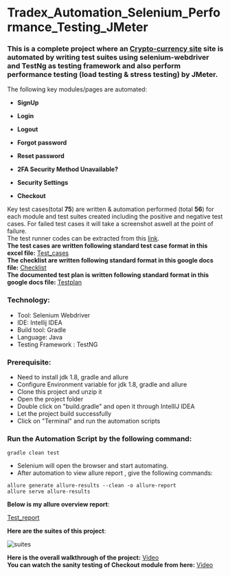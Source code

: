 # Tradex_Automation_Selenium_Performance_Testing_JMeter
### This is a complete project where an [Crypto-currency site](https://exchange-tradex.nftarttoken.xyz/) site is automated by writing test suites using selenium-webdriver and TestNg as testing framework and also perform performance testing (load testing & stress testing) by JMeter.
The following key modules/pages are automated:
- **SignUp** 
- **Login**
- **Logout**
- **Forgot password**
- **Reset password**
- **2FA Security Method Unavailable?**
- **Security Settings**


- **Checkout**</br>

Key test cases(total **75**) are written & automation performed (total **56**) for each module and test suites created including the positive and negative test cases.
For failed test cases it will take a screenshot aswell at the point of failure.
</br>The test runner codes can be extracted from this [link](https://github.com/tanvirmitul/Tradex_Automation_Selenium_Performance_Testing_JMeter/tree/main/src/test/java/testrunner).</br>
**The test cases are written following standard test case format in this excel file:**
[Test_cases](https://docs.google.com/spreadsheets/d/1mXh8u5QwzKij1wrGjaf6hGOwgcsra5Zl6mkPvbuaRsY/edit?usp=sharing) </br>
**The checklist are written following standard format in this google docs file:**
[Checklist](https://drive.google.com/file/d/1EfPJvi9S8yPvjQOLY1LoOV2oVSeFKVEZ/view?usp=sharing) </br>
**The documented test plan is written following standard format in this google docs file:**
[Testplan](https://drive.google.com/file/d/15NUeBli3kFdyMXcrnEwzHOivbiq53Y2r/view?usp=sharing) </br>

### Technology: </br>
- Tool: Selenium Webdriver
- IDE: Intellij IDEA
- Build tool: Gradle
- Language: Java
- Testing Framework : TestNG

### Prerequisite: </br>
- Need to install jdk 1.8, gradle and allure
- Configure Environment variable for jdk 1.8, gradle and allure
- Clone this project and unzip it
- Open the project folder
- Double click on "build.gradle" and open it through IntellIJ IDEA
- Let the project build successfully
- Click on "Terminal" and run the automation scripts

### Run the Automation Script by the following command:
 ```
 gradle clean test 
 ```
- Selenium will open the browser and start automating.
- After automation to view allure report , give the following commands:
 ```
allure generate allure-results --clean -o allure-report
allure serve allure-results
 ```

**Below is my allure overview report**:

[Test_report](https://drive.google.com/file/d/1OSDWwJMzDtZUMTebgL_trGctwWzHoy8h/view?usp=sharing) </br>

**Here are the suites of this project**:

![suites](https://user-images.githubusercontent.com/55280106/185918539-c40ea3e9-dd3f-4e56-b223-adcf80fcbf25.png)

**Here is the overall walkthrough of the project:** [Video](https://drive.google.com/file/d/1fx4bMzsdBhugkUjqPKAI1z9UCwFo8W_-/view?usp=sharing)</br>
**You can watch the sanity testing of Checkout module from here:** [Video](https://drive.google.com/file/d/1nsk8-EKik-BnvjvH4mSwOwV7COD7dsas/view?usp=sharing)

